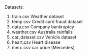 Datasets:
1. train.csv Weather dataset
2. temp.csv Credit card fraud dataset
3. data.csv Company bankruptcy
4. weather.csv Australia rainfalls
5. car_dataset.csv Vehicle dataset
6. heart.csv Heart disease
7. merc.csv car price (Mercedes)
